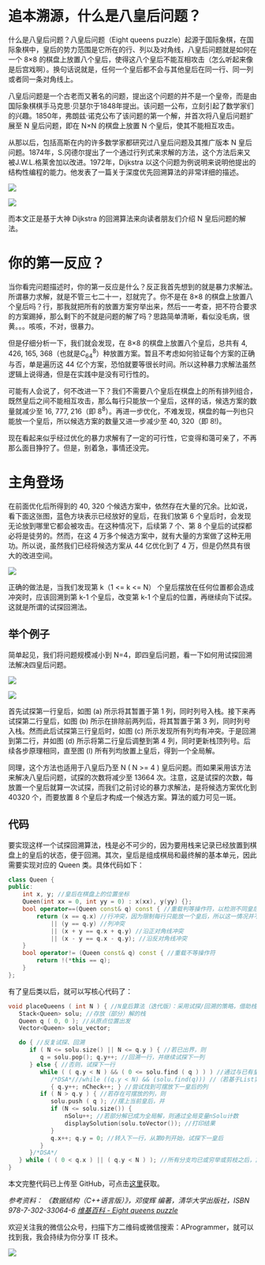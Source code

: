 # 追本溯源，什么是八皇后问题？

什么是八皇后问题？八皇后问题（Eight queens puzzle）起源于国际象棋，在国际象棋中，皇后的势力范围是它所在的行、列以及对角线，八皇后问题就是如何在一个 8×8 的棋盘上放置八个皇后，使得这八个皇后不能互相攻击（怎么听起来像是后宫戏啊）。换句话说就是，任何一个皇后都不会与其他皇后在同一行、同一列或者同一条对角线上。

八皇后问题是一个古老而又著名的问题，提出这个问题的并不是一个皇帝，而是由国际象棋棋手马克思·贝瑟尔于1848年提出。该问题一公布，立刻引起了数学家们的兴趣。1850年，弗朗兹·诺克公布了该问题的第一个解，并首次将八皇后问题扩展至 N 皇后问题，即在 N×N 的棋盘上放置 N 个皇后，使其不能相互攻击。

从那以后，包括高斯在内的许多数学家都研究过八皇后问题及其推广版本 N 皇后问题。1874年，S.冈德尔提出了一个通过行列式来求解的方法，这个方法后来又被J.W.L.格莱舍加以改进。1972年，Dijkstra 以这个问题为例说明来说明他提出的结构性编程的能力。他发表了一篇关于深度优先回溯算法的非常详细的描述。

![](https://raw.githubusercontent.com/YoungYo/Algorithm/master/Images/8-%E6%A0%88/360px-Edsger_Wybe_Dijkstra.jpg)

![](https://raw.githubusercontent.com/YoungYo/Algorithm/master/Images/8-%E6%A0%88/2018-12-23_151200.png)

而本文正是基于大神 Dijkstra 的回溯算法来向读者朋友们介绍 N 皇后问题的解法。

# 你的第一反应？

当你看完问题描述时，你的第一反应是什么？反正我首先想到的就是暴力求解法。所谓暴力求解，就是不管三七二十一，怼就完了。你不是在 8×8 的棋盘上放置八个皇后吗？行，那我就把所有的放置方案穷举出来，然后一一考查，把不符合要求的方案踢掉，那么剩下的不就是问题的解了吗？思路简单清晰，看似没毛病，很黄。。。咳咳，不对，很暴力。

但是仔细分析一下，我们就会发现，在 8×8 的棋盘上放置八个皇后，总共有 4, 426, 165, 368（也就是$C^{8}_{64}$）种放置方案。暂且不考虑如何验证每个方案的正确与否，单是遍历这 44 亿个方案，恐怕就要等很长时间。所以这种暴力求解法虽然逻辑上说得通，但是在实践中是没有可行性的。

可能有人会说了，何不改进一下？我们不需要八个皇后在棋盘上的所有排列组合，既然皇后之间不能相互攻击，那么每行只能放一个皇后，这样的话，候选方案的数量就减少至 16, 777, 216（即 $8^8$）。再进一步优化，不难发现，棋盘的每一列也只能放一个皇后，所以候选方案的数量又进一步减少至 40, 320（即 8!)。

现在看起来似乎经过优化的暴力求解有了一定的可行性，它变得和蔼可亲了，不再那么面目狰狞了。但是，别着急，事情还没完。

# 主角登场

在前面优化后所得到的 40, 320 个候选方案中，依然存在大量的冗余。比如说，看下面这张图，蓝色方块表示已经放好的皇后，在我们放第 6 个皇后时，会发现无论放到哪里它都会被攻击。在这种情况下，后续第 7 个、第 8 个皇后的试探都必将是徒劳的。然而，在这 4 万多个候选方案中，就有大量的方案做了这种无用功。所以说，虽然我们已经将候选方案从 44 亿优化到了 4 万，但是仍然具有很大的改进空间。

![](https://raw.githubusercontent.com/YoungYo/Algorithm/master/Images/8-%E6%A0%88/2018-12-23_152655.png)

正确的做法是，当我们发现第 k（1 <= k <= N） 个皇后摆放在任何位置都会造成冲突时，应该回溯到第 k-1 个皇后，改变第 k-1 个皇后的位置，再继续向下试探。这就是所谓的试探回溯法。

## 举个例子

简单起见，我们将问题规模减小到 N=4，即四皇后问题，看一下如何用试探回溯法解决四皇后问题。

![](https://raw.githubusercontent.com/YoungYo/Algorithm/master/Images/8-%E6%A0%88/2018-12-24_094322.png)

![](https://raw.githubusercontent.com/YoungYo/Algorithm/master/Images/8-%E6%A0%88/2018-12-24_102058.png)

首先试探第一行皇后，如图 (a) 所示将其暂置于第 1 列，同时列号入栈。接下来再试探第二行皇后，如图 (b) 所示在排除前两列后，将其暂置于第 3 列，同时列号入栈。然而此后试探第三行皇后时，如图 (c) 所示发现所有列均有冲突。于是回溯到第二行，并如图 (d) 所示将第二行皇后调整到第 4 列，同时更新栈顶列号。后续各步原理相同，直至图 (l) 所有列均放置上皇后，得到一个全局解。

同理，这个方法也适用于八皇后乃至 N ( N >= 4 ) 皇后问题。而如果采用该方法来解决八皇后问题，试探的次数将减少至 13664 次。注意，这是试探的次数，每放置一个皇后就算一次试探，而我们之前讨论的暴力求解法，是将候选方案优化到 40320 个，而要放置 8 个皇后才构成一个候选方案。算法的威力可见一斑。

## 代码

要实现这样一个试探回溯算法，栈是必不可少的，因为要用栈来记录已经放置到棋盘上的皇后的状态，便于回溯。其次，皇后是组成棋局和最终解的基本单元，因此需要实现对应的 Queen 类。具体代码如下：

```c++
class Queen {
public:
	int x, y; //皇后在棋盘上的位置坐标
	Queen(int xx = 0, int yy = 0) : x(xx), y(yy) {};
	bool operator==(Queen const& q) const { //重载判等操作符，以检测不同皇后之间可能的冲突
		return (x == q.x) //行冲突，因为限制每行只能放一个皇后，所以这一情况并不会发生，可省略
			|| (y == q.y) //列冲突
			|| (x + y == q.x + q.y) //沿正对角线冲突
			|| (x - y == q.x - q.y); //沿反对角线冲突
	}
	bool operator!= (Queen const& q) const { //重载不等操作符
		return !(*this == q);
	}
};
```

有了皇后类以后，就可以写核心代码了：

```c++
void placeQueens ( int N ) { //N皇后算法（迭代版）：采用试探/回溯的策略，借助栈记录查找的结果
   Stack<Queen> solu; //存放（部分）解的栈
   Queen q ( 0, 0 ); //从原点位置出发
   Vector<Queen> solu_vector;

   do { //反复试探、回溯
      if ( N <= solu.size() || N <= q.y ) { //若已出界，则
         q = solu.pop(); q.y++; //回溯一行，并继续试探下一列
      } else { //否则，试探下一行
         while ( ( q.y < N ) && ( 0 <= solu.find ( q ) ) ) //通过与已有皇后的比对
            /*DSA*///while ((q.y < N) && (solu.find(q))) //（若基于List实现Stack，则find()返回值的语义有所不同）
            { q.y++; nCheck++; } //尝试找到可摆放下一皇后的列
         if ( N > q.y ) { //若存在可摆放的列，则
            solu.push ( q ); //摆上当前皇后，并
			if (N <= solu.size()) {
				nSolu++; //若部分解已成为全局解，则通过全局变量nSolu计数
				displaySolution(solu.toVector()); //打印结果
			}
            q.x++; q.y = 0; //转入下一行，从第0列开始，试探下一皇后
         }
      }/*DSA*/
   } while ( ( 0 < q.x ) || ( q.y < N ) ); //所有分支均已或穷举或剪枝之后，算法结束
}
```

本文完整代码已上传至 GitHub，可点击[这里](https://github.com/YoungYo/Algorithm/tree/master/source/%E7%AE%97%E6%B3%95%E4%B8%8E%E6%95%B0%E6%8D%AE%E7%BB%93%E6%9E%84/EightQueensPuzzle)获取。

*参考资料：
《数据结构（C++语言版）》，邓俊辉 编著，清华大学出版社，ISBN 978-7-302-33064-6
[维基百科 - Eight queens puzzle](https://en.wikipedia.org/wiki/Eight_queens_puzzle)*

欢迎关注我的微信公众号，扫描下方二维码或微信搜索：AProgrammer，就可以找到我，我会持续为你分享 IT 技术。

![](https://raw.githubusercontent.com/YoungYo/Algorithm/master/Images/%E5%BE%AE%E4%BF%A1%E5%85%AC%E4%BC%97%E5%8F%B7%E4%BA%8C%E7%BB%B4%E7%A0%81.jpg)
